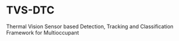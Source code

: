 # TVS-DTC
Thermal Vision Sensor based Detection, Tracking and Classification Framework for Multioccupant
